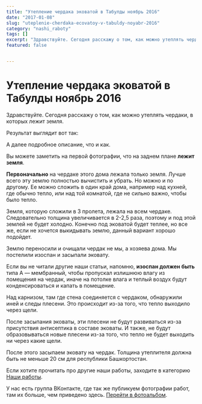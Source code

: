 ```yaml
---
title: "Утепление чердака эковатой в Табулды ноябрь 2016"
date: "2017-01-08"
slug: "uteplenie-cherdaka-ecovatoy-v-tabuldy-noyabr-2016"
category: "nashi_raboty"
tags: []
excerpt: "Здравствуйте. Сегодня расскажу о том, как можно утеплять чердаки, в которых лежит земля. Результат выглядит вот так: А далее подробное описание, что и как. Вы можете заметить на первой фотографии, что..."
featured: false


---
```


# Утепление чердака эковатой в Табулды ноябрь 2016

Здравствуйте. Сегодня расскажу о том, как можно утеплять чердаки, в которых лежит земля.

Результат выглядит вот так:

А далее подробное описание, что и как.

Вы можете заметить на первой фотографии, что на заднем плане **лежит земля**.

**Первоначально** на чердаке этого дома лежала только земля. Лучше всего эту землю полностью вычистить и убрать. Но можно и по другому. Ее можно сложить в один край дома, например над кухней, где обычно тепло, или над той комнатой, где не сильно важно, чтобы было тепло.

Земля, которую сложили в 3 пролета, лежала на всем чердаке. Следовательно толщина увеличивается в 2-2,5 раза, поэтому и под этой землей не будет холодно. Конечно под эковатой будет теплее, но все же, если не хочется выкидывать землю, данный вариант хорошо подойдет.

Землю переносили и очищали чердак не мы, а хозяева дома. Мы постелили изоспан и засыпали эковату.

Если вы не читали другие наши статьи, напомню, **изоспан должен быть** типа А — мембранный, чтобы пропускал излишнюю влагу из помещения на чердак, иначе на потолке влага и теплый воздух будут конденсироваться и капать в помещение.

Над карнизом, там где стена соединяется с чердаком, обнаружили иней и следы плесени. Это происходит из-за того, что тепло выходило через щели.

После засыпания эковаты, эти плесени не будут развиваться из-за присутствия антисептика в составе эковаты. И также, не будут образовываться новые плесени из-за того, что тепло не будет выходить ни через какие щели.

После этого засыпаем эковату на чердак. Толщина утеплителя должна быть не меньше 20 см для республики Башкортостан.

Если хотите прочитать про другие наши работы, заходите в категорию [Наши работы](http://ecovata-str.ru/cat/nashi_raboty/).

У нас есть группа ВКонтакте, где так же публикуем фотографии работ, там их больше, чем приведено здесь. [Перейти в фотоальбом](https://vk.com/album-74267890_240029797).

